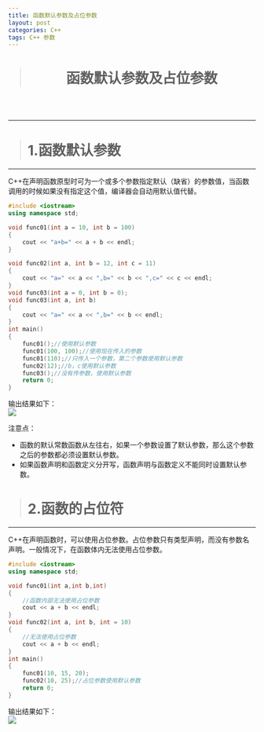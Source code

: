 ```yaml
---
title: 函数默认参数及占位参数
layout: post
categories: C++
tags: C++ 参数
---
```

># <center>函数默认参数及占位参数<center/>  

<br/>
<br/>

-------------------------------  
>#  1.函数默认参数  

----------------------------------  
C++在声明函数原型时可为一个或多个参数指定默认（缺省）的参数值，当函数调用的时候如果没有指定这个值，编译器会自动用默认值代替。  


```c++
#include <iostream>
using namespace std;

void func01(int a = 10, int b = 100)
{
	cout << "a+b=" << a + b << endl;
}

void func02(int a, int b = 12, int c = 11)
{
	cout << "a=" << a << ",b=" << b << ",c=" << c << endl;
}
void func03(int a = 0, int b = 0);
void func03(int a, int b)
{
	cout << "a=" << a << ",b=" << b << endl;
}
int main()
{
	func01();//使用默认参数
	func01(100, 100);//使用现在传入的参数
	func01(110);//只传入一个参数，第二个参数使用默认参数
	func02(12);//b，c使用默认参数
	func03();//没有传参数，使用默认参数
	return 0;
}
```

输出结果如下：  
![](https://i.imgur.com/WiQCfY9.png)


注意点：  
- 函数的默认常数函数从左往右，如果一个参数设置了默认参数，那么这个参数之后的参数都必须设置默认参数。  
- 如果函数声明和函数定义分开写，函数声明与函数定义不能同时设置默认参数。  

>#  2.函数的占位符  

----------------------------------  
C++在声明函数时，可以使用占位参数。占位参数只有类型声明，而没有参数名声明。一般情况下，在函数体内无法使用占位参数。  
```c++
#include <iostream>
using namespace std;

void func01(int a,int b,int) 
{
	//函数内部无法使用占位参数
	cout << a + b << endl;
}
void func02(int a, int b, int = 10)
{
	//无法使用占位参数
	cout << a + b << endl;
}
int main()
{
	func01(10, 15, 20);
	func02(10, 25);//占位参数使用默认参数
	return 0;
}
```
输出结果如下：  
![](https://i.imgur.com/n9NYDzY.png)